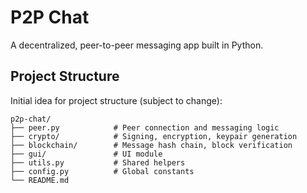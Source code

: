 # P2P Chat

A decentralized, peer-to-peer messaging app built in Python.

## Project Structure
Initial idea for project structure (subject to change):
```
p2p-chat/
├── peer.py            # Peer connection and messaging logic
├── crypto/            # Signing, encryption, keypair generation
├── blockchain/        # Message hash chain, block verification
├── gui/               # UI module
├── utils.py           # Shared helpers
├── config.py          # Global constants
└── README.md
```
